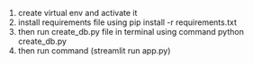 1. create virtual env and activate it 
2. install requirements file using pip install -r requirements.txt
3. then run create_db.py file in terminal using command python create_db.py
4. then run command (streamlit run app.py)
   

